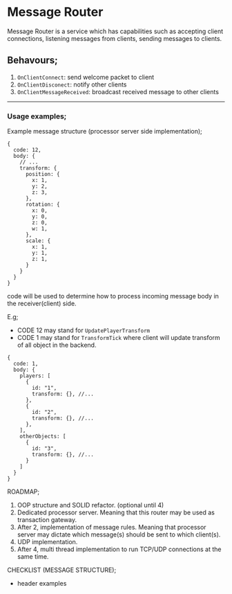 # Message Router

Message Router is a service which has capabilities such as accepting client connections,
listening messages from clients, sending messages to clients.

## Behavours;
1. `OnClientConnect`: send welcome packet to client
2. `OnClientDisconect`: notify other clients
3. `OnClientMessageReceived`: broadcast received message to other clients

---

### Usage examples;
Example message structure (processor server side implementation);

```json5
{
  code: 12,
  body: {
    // ...
    transform: {
      position: {
        x: 1,
        y: 2,
        z: 3,
      },
      rotation: {
        x: 0,
        y: 0,
        z: 0,
        w: 1,
      },
      scale: {
        x: 1,
        y: 1,
        z: 1,
      }
    }
  }
}
```

code will be used to determine how to process incoming
message body in the receiver(client) side.

E.g;
- CODE 12 may stand for `UpdatePlayerTransform`
- CODE 1 may stand for `TransformTick` where client will update transform of all object in the backend.

```json5
{
  code: 1,
  body: {
    players: [
      {
        id: "1",
        transform: {}, //...
      },
      {
        id: "2",
        transform: {}, //...
      },
    ],
    otherObjects: [
      {
        id: "3",
        transform: {}, //...
      }
    ]
  }
}
```

ROADMAP;
1. OOP structure and SOLID refactor. (optional until 4)
2. Dedicated processor server. Meaning that this router may be used as transaction gateway.
3. After 2, implementation of message rules. Meaning that processor server may dictate which message(s) should be sent to which client(s).
4. UDP implementation.
5. After 4, multi thread implementation to run TCP/UDP connections at the same time.

CHECKLIST (MESSAGE STRUCTURE);
- header examples
